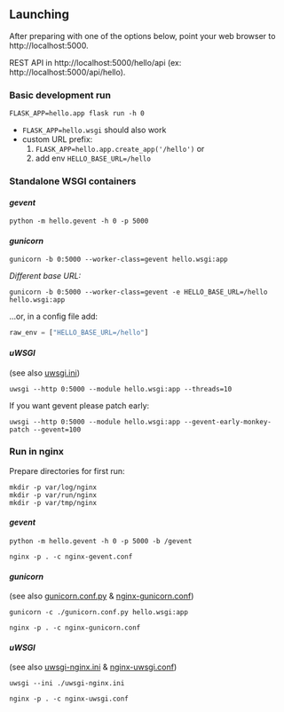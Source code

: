 ## Launching

After preparing with one of the options below, point your web browser to
http://localhost:5000.

REST API in http://localhost:5000/hello/api (ex: http://localhost:5000/api/hello).

### Basic development run

```
FLASK_APP=hello.app flask run -h 0
```

* `FLASK_APP=hello.wsgi` should also work
* custom URL prefix:
  1. `FLASK_APP=hello.app.create_app('/hello')` or
  2. add env `HELLO_BASE_URL=/hello`

### Standalone WSGI containers

#### *gevent*

```
python -m hello.gevent -h 0 -p 5000
```

#### *gunicorn*

```
gunicorn -b 0:5000 --worker-class=gevent hello.wsgi:app
```

*Different base URL:*

```
gunicorn -b 0:5000 --worker-class=gevent -e HELLO_BASE_URL=/hello hello.wsgi:app
```

...or, in a config file add:

```python
raw_env = ["HELLO_BASE_URL=/hello"]
```

#### *uWSGI*

(see also [uwsgi.ini](uwsgi.ini))

```
uwsgi --http 0:5000 --module hello.wsgi:app --threads=10
```

If you want gevent please patch early:

```
uwsgi --http 0:5000 --module hello.wsgi:app --gevent-early-monkey-patch --gevent=100
```

### Run in nginx

Prepare directories for first run:

```
mkdir -p var/log/nginx
mkdir -p var/run/nginx
mkdir -p var/tmp/nginx
```

#### *gevent*

```
python -m hello.gevent -h 0 -p 5000 -b /gevent
```

```
nginx -p . -c nginx-gevent.conf
```

#### *gunicorn*

(see also [gunicorn.conf.py](gunicorn.conf.py) & [nginx-gunicorn.conf](nginx-gunicorn.conf))

```
gunicorn -c ./gunicorn.conf.py hello.wsgi:app
```

```
nginx -p . -c nginx-gunicorn.conf
```

#### *uWSGI*

(see also [uwsgi-nginx.ini](uwsgi-nginx.ini) & [nginx-uwsgi.conf](nginx-uwsgi.conf))

```
uwsgi --ini ./uwsgi-nginx.ini
```

```
nginx -p . -c nginx-uwsgi.conf
```
